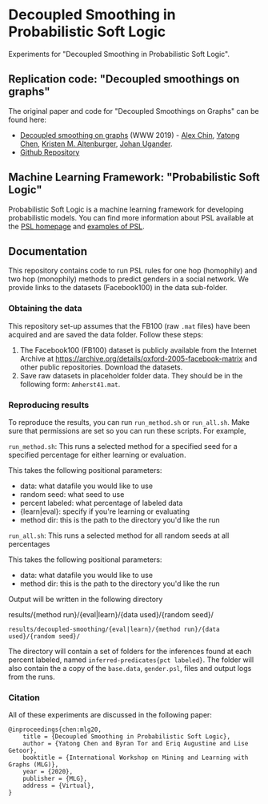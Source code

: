 # Decoupled Smoothing in Probabilistic Soft Logic

Experiments for "Decoupled Smoothing in Probabilistic Soft Logic".

## Replication code: "Decoupled smoothings on graphs"

The original paper and code for "Decoupled Smoothings on Graphs" can be found here:

* [Decoupled smoothing on graphs](https://dl.acm.org/citation.cfm?doid=3308558.3313748) (WWW 2019) - [Alex Chin](https://ajchin.github.io/), [Yatong Chen](https://github.com/YatongChen/), [Kristen M. Altenburger](http://kaltenburger.github.io/), [Johan Ugander](https://web.stanford.edu/~jugander/).
* [Github Repository](https://github.com/YatongChen/decoupled_smoothing_on_graphs)

## Machine Learning Framework: "Probabilistic Soft Logic"

Probabilistic Soft Logic is a machine learning framework for developing probabilistic models. You can find more information about PSL available at the [PSL homepage](https://psl.linqs.org/) and [examples of PSL](https://github.com/linqs/psl-examples). 

## Documentation

This repository contains code to run PSL rules for one hop (homophily) and two hop (monophily) methods to predict genders in a social network. 
We provide links to the datasets (Facebook100) in the data sub-folder.

### Obtaining the data

This repository set-up assumes that the FB100 (raw `.mat` files) have been acquired and are saved the data folder. Follow these steps:
1. The Facebook100 (FB100) dataset is publicly available from the Internet Archive at https://archive.org/details/oxford-2005-facebook-matrix and other public repositories. Download the datasets.
2. Save raw datasets in placeholder folder data. They should be in the following form: `Amherst41.mat`.

### Reproducing results

To reproduce the results, you can run `run_method.sh` or `run_all.sh`. Make sure that permissions are set so you can run these scripts. For example, 

`run_method.sh`: This runs a selected method for a specified seed for a specified percentage for either learning or evaluation.

This takes the following positional parameters: 
* data: what datafile you would like to use
* random seed: what seed to use
* percent labeled: what percentage of labeled data
* {learn|eval}: specify if you're learning or evaluating
* method dir: this is the path to the directory you'd like the run

`run_all.sh`: This runs a selected method for all random seeds at all percentages

This takes the following positional parameters: 
* data: what datafile you would like to use
* method dir: this is the path to the directory you'd like the run

Output will be written in the following directory

results/{method run}/{eval|learn}/{data used}/{random seed}/

`results/decoupled-smoothing/{eval|learn}/{method run}/{data used}/{random seed}/`

The directory will contain a set of folders for the inferences found at each percent labeled, named `inferred-predicates{pct labeled}`.
The folder will also contain the a copy of the `base.data`, `gender.psl`, files and output logs from the runs.


### Citation

All of these experiments are discussed in the following paper:

```
@inproceedings{chen:mlg20,
    title = {Decoupled Smoothing in Probabilistic Soft Logic},
    author = {Yatong Chen and Byran Tor and Eriq Augustine and Lise Getoor},
    booktitle = {International Workshop on Mining and Learning with Graphs (MLG)},
    year = {2020},
    publisher = {MLG},
    address = {Virtual},
}
```


